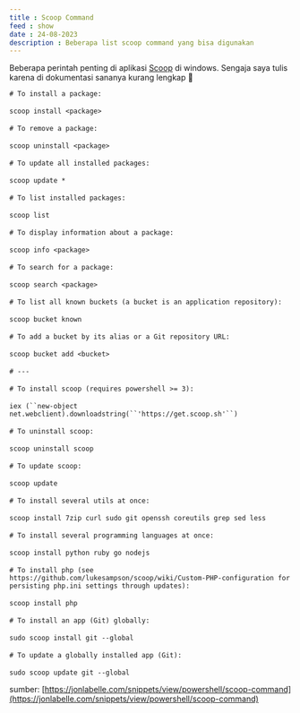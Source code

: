 ```yaml
---
title : Scoop Command
feed : show
date : 24-08-2023
description : Beberapa list scoop command yang bisa digunakan
---
```


Beberapa perintah penting di aplikasi [Scoop](https://scoop.sh/) di windows. Sengaja saya tulis karena di dokumentasi sananya kurang lengkap 🫣

`# To install a package:`<br><br>`scoop install <package>`<br><br>`# To remove a package:`<br><br>`scoop uninstall <package>`<br><br>`# To update all installed packages:`<br><br>`scoop update *`<br><br>`# To list installed packages:`<br><br>`scoop list`<br><br>`# To display information about a package:`<br><br>`scoop info <package>`<br><br>`# To search for a package:`<br><br>`scoop search <package>`<br><br>`# To list all known buckets (a bucket is an application repository):`<br><br>`scoop bucket known`<br><br>`# To add a bucket by its alias or a Git repository URL:`<br><br>`scoop bucket add <bucket>`<br><br>`# ---`<br><br>`# To install scoop (requires powershell >= 3):`<br><br>`iex (``new-object` `net.webclient).downloadstring(``'https://get.scoop.sh'``)`<br><br>`# To uninstall scoop:`<br><br>`scoop uninstall scoop`<br><br>`# To update scoop:`<br><br>`scoop update`<br><br>`# To install several utils at once:`<br><br>`scoop install 7zip curl sudo git openssh coreutils grep sed less`<br><br>`# To install several programming languages at once:`<br><br>`scoop install python ruby go nodejs`<br><br>`# To install php (see https://github.com/lukesampson/scoop/wiki/Custom-PHP-configuration for persisting php.ini settings through updates):`<br><br>`scoop install php`<br><br>`# To install an app (Git) globally:`<br><br>`sudo scoop install git --global`<br><br>`# To update a globally installed app (Git):`<br><br>`sudo scoop update git --global`

sumber: [https://jonlabelle.com/snippets/view/powershell/scoop-command](https://jonlabelle.com/snippets/view/powershell/scoop-command)